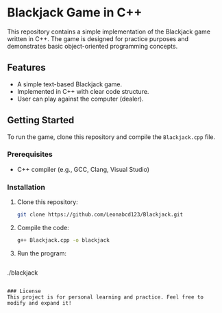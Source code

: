 # Blackjack Game in C++

This repository contains a simple implementation of the Blackjack game written in C++. The game is designed for practice purposes and demonstrates basic object-oriented programming concepts.

## Features

- A simple text-based Blackjack game.
- Implemented in C++ with clear code structure.
- User can play against the computer (dealer).

## Getting Started

To run the game, clone this repository and compile the `Blackjack.cpp` file.

### Prerequisites

- C++ compiler (e.g., GCC, Clang, Visual Studio)

### Installation

1. Clone this repository:
   ```bash
   git clone https://github.com/Leonabcd123/Blackjack.git
2. Compile the code:
   ```bash
   g++ Blackjack.cpp -o blackjack
   ```
3. Run the program:
   ```bash
./blackjack
   ```

### License
This project is for personal learning and practice. Feel free to modify and expand it!
